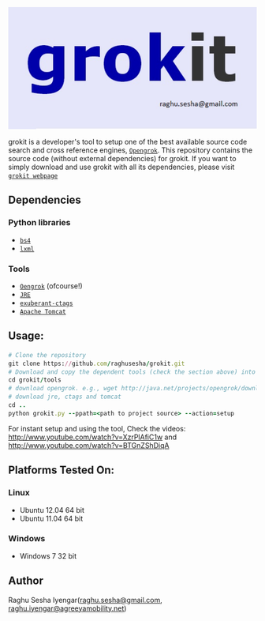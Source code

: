 ![Alt text](grokit.jpg?raw=true "grokit")

grokit is a developer's tool to setup one of the best available source code search and cross reference engines, [`Opengrok`](http://opengrok.github.io/OpenGrok/).
This repository contains the source code (without external dependencies) for grokit.  If you want to simply download and use grokit with all its dependencies, please visit [`grokit webpage`](http://grokit.pythonanywhere.com)

Dependencies
------------
### Python libraries
- [`bs4`](http://www.crummy.com/software/BeautifulSoup/bs4/download/4.3/)
- [`lxml`](https://pypi.python.org/pypi/lxml)

### Tools
- [`Oengrok`](http://opengrok.github.io/OpenGrok/) (ofcourse!)
- [`JRE`](http://www.oracle.com/technetwork/java/javase/downloads/index.html)
- [`exuberant-ctags`](http://ctags.sourceforge.net/)
- [`Apache Tomcat`](http://tomcat.apache.org/)

Usage:
------------
```ruby
# Clone the repository
git clone https://github.com/raghusesha/grokit.git
# Download and copy the dependent tools (check the section above) into the tools directory
cd grokit/tools
# download opengrok. e.g., wget http://java.net/projects/opengrok/downloads/download/opengrok-0.12.1.tar.gz
# download jre, ctags and tomcat
cd ..
python grokit.py --ppath=<path to project source> --action=setup
```
For instant setup and using the tool,
Check the videos: http://www.youtube.com/watch?v=XzrPlAfiC1w and http://www.youtube.com/watch?v=BTGnZShDiqA

Platforms Tested On:
------------
### Linux
- Ubuntu 12.04 64 bit
- Ubuntu 11.04 64 bit
### Windows
- Windows 7 32 bit

Author
------------
Raghu Sesha Iyengar(raghu.sesha@gmail.com, raghu.iyengar@agreeyamobility.net)

